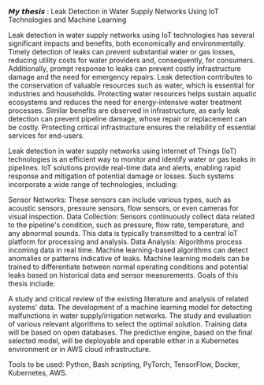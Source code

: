 𝙈𝙮 𝙩𝙝𝙚𝙨𝙞𝙨 : Leak Detection in Water Supply Networks Using IoT Technologies and Machine Learning

Leak detection in water supply networks using IoT technologies has several significant impacts and benefits, both economically and environmentally. Timely detection of leaks can prevent substantial water or gas losses, reducing utility costs for water providers and, consequently, for consumers. Additionally, prompt response to leaks can prevent costly infrastructure damage and the need for emergency repairs. Leak detection contributes to the conservation of valuable resources such as water, which is essential for industries and households. Protecting water resources helps sustain aquatic ecosystems and reduces the need for energy-intensive water treatment processes. Similar benefits are observed in infrastructure, as early leak detection can prevent pipeline damage, whose repair or replacement can be costly. Protecting critical infrastructure ensures the reliability of essential services for end-users.

Leak detection in water supply networks using Internet of Things (IoT) technologies is an efficient way to monitor and identify water or gas leaks in pipelines. IoT solutions provide real-time data and alerts, enabling rapid response and mitigation of potential damage or losses. Such systems incorporate a wide range of technologies, including:

Sensor Networks: These sensors can include various types, such as acoustic sensors, pressure sensors, flow sensors, or even cameras for visual inspection.
Data Collection: Sensors continuously collect data related to the pipeline's condition, such as pressure, flow rate, temperature, and any abnormal sounds. This data is typically transmitted to a central IoT platform for processing and analysis.
Data Analysis: Algorithms process incoming data in real time. Machine learning-based algorithms can detect anomalies or patterns indicative of leaks. Machine learning models can be trained to differentiate between normal operating conditions and potential leaks based on historical data and sensor measurements.
Goals of this thesis include:

A study and critical review of the existing literature and analysis of related systems' data.
The development of a machine learning model for detecting malfunctions in water supply/irrigation networks.
The study and evaluation of various relevant algorithms to select the optimal solution. Training data will be based on open databases. The predictive engine, based on the final selected model, will be deployable and operable either in a Kubernetes environment or in AWS cloud infrastructure.

Tools to be used: Python, Bash scripting, PyTorch, TensorFlow, Docker, Kubernetes, AWS.
